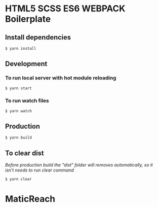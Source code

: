 # HTML5 SCSS ES6 WEBPACK Boilerplate

## Install dependencies

```sh
$ yarn install
```

## Development

### To run local server with hot module reloading

```sh
$ yarn start
```

### To run watch files

```sh
$ yarn watch
```

## Production

```sh
$ yarn build
```

## To clear dist

_Before production build the "dist" folder will removes automatically, so it isn't needs to run clear command_

```sh
$ yarn clear
```
# MaticReach
